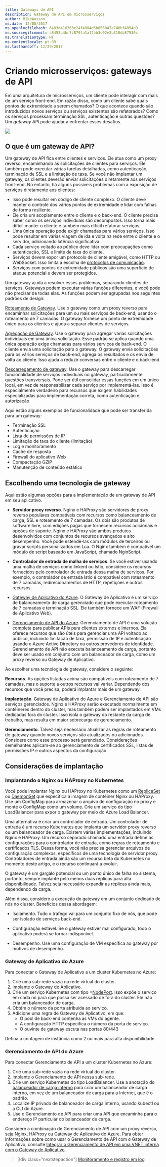 ```yaml
---
title: Gateways de API
description: Gateway de API em microsserviços
author: MikeWasson
ms.date: 12/08/2017
ms.openlocfilehash: 6483d416363e24f4084d6b856847a740bf4054d9
ms.sourcegitcommit: a8453c4bc7c870fa1a12bb3c02e3b310db87530c
ms.translationtype: HT
ms.contentlocale: pt-BR
ms.lasthandoff: 12/29/2017
---
```

# <a name="designing-microservices-api-gateways"></a>Criando microsserviços: gateways de API

Em uma arquitetura de microsserviços, um cliente pode interagir com mais de um serviço front-end. Em razão disso, como um cliente sabe quais pontos de extremidade a serem chamados? O que acontece quando são introduzidos novos serviços ou serviços existentes são refatorados? Como os serviços processam terminação SSL, autenticação e outras questões? Um *gateway API* pode ajudar a enfrentar esses desafios. 

![](./images/gateway.png)

## <a name="what-is-an-api-gateway"></a>O que é um gateway de API?

Um gateway de API fica entre clientes e serviços. Ele atua como um proxy reverso, encaminhando as solicitações de clientes para serviços. Ele também pode executar várias tarefas detalhadas, como autenticação, terminação de SSL e a limitação de taxa. Se você não implantar um gateway, os clientes deverão enviar solicitações diretamente aos serviços front-end. No entanto, há alguns possíveis problemas com a exposição de serviços diretamente aos clientes:

- Isso pode resultar em código de cliente complexo. O cliente deve manter o controle dos vários pontos de extremidade e lidar com falhas de forma resiliente. 
- Ele cria um acoplamento entre o cliente e o back-end. O cliente precisa saber como os serviços individuais são decompostos. Isso torna mais difícil manter o cliente e também mais difícil refatorar serviços.
- Uma única operação pode exigir chamadas para vários serviços. Isso pode resultar em várias viagem de ida e volta na rede entre o cliente e o servidor, adicionando latência significativa. 
- Cada serviço voltado ao público deve lidar com preocupações como autenticação, SSL e limite de taxa do cliente. 
- Serviços devem expor um protocolo de cliente amigável, como HTTP ou WebSocket. Isso limita a escolha de [protocolos de comunicação](./interservice-communication.md). 
- Serviços com pontos de extremidade públicos são uma superfície de ataque potencial e devem ser protegidos.

Um gateway ajuda a resolver esses problemas, separando clientes de serviços. Gateways podem executar várias funções diferentes, e você pode não precisar de todas elas. As funções podem ser agrupadas nos seguintes padrões de design:

[Roteamento de Gateway](../patterns/gateway-routing.md). Use o gateway como um proxy reverso para encaminhar solicitações para um ou mais serviços de back-end, usando o roteamento de 7 camadas. O gateway fornece um ponto de extremidade único para os clientes e ajuda a separar clientes de serviços. 

[Agregação de Gateway](../patterns/gateway-aggregation.md). Use o gateway para agregar várias solicitações individuais em uma única solicitação. Esse padrão se aplica quando uma única operação exige chamadas para vários serviços de back-end. O cliente envia uma solicitação para o gateway. O gateway envia solicitações para os vários serviços de back-end, agrega os resultados e os envia de volta ao cliente. Isso ajuda a reduzir conversas entre o cliente e o back-end. 

[Descarregamento de gateway](../patterns/gateway-offloading.md). Use o gateway para descarregar funcionalidade de serviços individuais no gateway, particularmente questões transversais. Pode ser útil consolidar essas funções em um único local, em vez de responsabilizar cada serviço por implementá-las. Isso é especialmente verdadeiro para recursos que exigem habilidades especializadas para implementação correta, como autenticação e autorização. 

Aqui estão alguns exemplos de funcionalidade que pode ser transferida para um gateway:

- Terminação SSL
- Autenticação
- Lista de permissões de IP
- Limitação de taxa do cliente (limitação)
- Log e monitoramento
- Cache de resposta
- Firewall do aplicativo Web
- Compactação GZIP
- Manutenção de conteúdo estático

## <a name="choosing-a-gateway-technology"></a>Escolhendo uma tecnologia de gateway

Aqui estão algumas opções para a implementação de um gateway de API em seu aplicativo.

- **Servidor proxy reverso**. Nginx e HAProxy são servidores de proxy reverso populares compatíveis com recursos como balanceamento de carga, SSL e roteamento de 7 camadas. Os dois são produtos de software livre, com edições pagas que fornecem recursos adicionais e opções de suporte. Nginx e HAProxy são ambos produtos desenvolvidos com conjuntos de recursos avançados e alto desempenho. Você pode estendê-las com módulos de terceiros ou gravar scripts personalizados em Lua. O Nginx também é compatível um módulo de script baseado em JavaScript, chamado NginScript.

- **Controlador de entrada de malha de serviços**. Se você estiver usando uma malha de serviços como linkerd ou Istio, considere os recursos fornecidos pelo controlador de entrada dessa malha de serviços. Por exemplo, o controlador de entrada Istio é compatível com roteamento de 7 camadas, redirecionamentos de HTTP, repetições e outros recursos. 

- [Gateway de Aplicativo do Azure](/azure/application-gateway/). O Gateway de Aplicativo é um serviço de balanceamento de carga gerenciado que pode executar roteamento de 7 camadas e terminação SSL. Ele também fornece um WAF (Firewall de Aplicativo Web).

- [Gerenciamento de API do Azure](/azure/api-management/). Gerenciamento de API é uma solução completa para publicar APIs para clientes externos e internos. Ela oferece recursos que são úteis para gerenciar uma API voltado ao público, incluindo limitação de taxa, permissão de IP e autenticação usando o Azure Active Directory ou outros provedores de identidade. Gerenciamento de API não executa balanceamento de carga, portanto deve ser usado em conjunto com um balanceador de carga, como um proxy reverso ou Gateway de Aplicativo.

Ao escolher uma tecnologia de gateway, considere o seguinte:

**Recursos**. As opções listadas acima são compatíveis com roteamento de 7 camadas, mas o suporte a outros recursos vai variar. Dependendo dos recursos que você precisa, poderá implantar mais de um gateway. 

**Implantação**. Gateway de Aplicativo do Azure e Gerenciamento de API são serviços gerenciados. Nginx e HAProxy serão executado normalmente em contêineres dentro do cluster, mas também podem ser implantados em VMs dedicadas fora do cluster. Isso isola o gateway do restante da carga de trabalho, mas resulta em maior sobrecarga de gerenciamento.

**Gerenciamento**. Talvez seja necessário atualizar as regras de roteamento de gateway quando novos serviços são atualizados ou adicionados. Considere como esse processo será gerenciado. Considerações semelhantes aplicam-se ao gerenciamento de certificados SSL, listas de permissões IP e outros aspectos da configuração.

## <a name="deployment-considerations"></a>Considerações de implantação

### <a name="deploying-nginx-or-haproxy-to-kubernetes"></a>Implantando o Nginx ou HAProxy no Kubernetes

Você pode implantar Nginx ou HAProxy no Kubernetes como um [ReplicaSet](https://kubernetes.io/docs/concepts/workloads/controllers/replicaset/) ou [DaemonSet](https://kubernetes.io/docs/concepts/workloads/controllers/daemonset/) que especifica a imagem de contêiner Nginx ou HAProxy. Use um ConfigMap para armazenar o arquivo de configuração no proxy e monte o ConfigMap como um volume. Crie um serviço do tipo LoadBalancer para expor o gateway por meio do Azure Load Balancer. 

<!-- - Configure a readiness probe that serves a static file from the gateway (rather than routing to another service). -->

Uma alternativa é criar um controlador de entrada. Um controlador de entrada é um recurso Kubernetes que implanta um servidor proxy reverso ou um balanceador de carga. Existem várias implementações, incluindo Nginx e HAProxy. Um recurso separado chamado uma entrada define as configurações para o controlador de entrada, como regras de roteamento e certificados TLS. Dessa forma, você não precisa gerenciar arquivos de configuração complexos, específicos de uma tecnologia de servidor proxy. Controladores de entrada ainda são um recurso beta do Kubernetes no momento deste artigo, e o recurso continuará a evoluir.

O gateway é um gargalo potencial ou um ponto único de falha no sistema, portanto, sempre implante pelo menos duas réplicas para alta disponibilidade. Talvez seja necessário expandir as réplicas ainda mais, dependendo da carga. 

Além disso, considere a execução do gateway em um conjunto dedicado de nós no cluster. Benefícios dessa abordagem:

- Isolamento. Todo o tráfego vai para um conjunto fixo de nós, que pode ser isolado de serviços back-end.

- Configuração estável. Se o gateway estiver mal configurado, todo o aplicativo poderá se tornar indisponível. 

- Desempenho. Use uma configuração de VM específica ao gateway por motivos de desempenho.

<!-- - Load balancing. You can configure the external load balancer so that requests always go to a gateway node. That can save a network hop, which would otherwise happen whenever a request lands on a node that isn't running a gateway pod. This consideration applies mainly to large clusters, where the gateway runs on a relatively small fraction of the total nodes. In Azure Container Service (ACS), this approach currently requires [ACS Engine](https://github.com/Azure/acs-engine)) which allows you to create multiple agent pools. Then you can deploy the gateway as a DaemonSet to the front-end pool. -->

### <a name="azure-application-gateway"></a>Gateway de Aplicativo do Azure

Para conectar o Gateway de Aplicativo a um cluster Kubernetes no Azure:

1. Crie uma sub-rede vazia na rede virtual do cluster.
2. Implante o Gateway de Aplicativo.
3. Crie um serviço Kubernetes com tipo =[NodePort](https://kubernetes.io/docs/concepts/services-networking/service/#type-nodeport). Isso expõe o serviço em cada nó para que possa ser acessado de fora do cluster. Ele não cria um balanceador de carga.
5. Obtém o número da porta atribuída ao serviço.
6. Adicione uma regra de Gateway de Aplicativo, em que:
    - O pool de back-end contenha as VMs do agente.
    - A configuração HTTP especifica o número da porta de serviço.
    - O ouvinte de gateway escuta nas portas 80/443
    
Defina a contagem de instância como 2 ou mais para alta disponibilidade.

### <a name="azure-api-management"></a>Gerenciamento de API do Azure 

Para conectar Gerenciamento de API a um cluster Kubernetes no Azure:

1. Crie uma sub-rede vazia na rede virtual do cluster.
2. Implante o Gerenciamento de API nessa sub-rede.
3. Crie um serviço Kubernetes do tipo LoadBalancer. Use a anotação do [balanceador de carga interno](https://kubernetes.io/docs/concepts/services-networking/service/#internal-load-balancer) para criar um balanceador de carga interno, em vez de um balanceador de carga para a Internet, que é o padrão.
4. Localize IP privado de balanceador de carga interno, usando kubectl ou a CLI do Azure.
5. Use o Gerenciamento de API para criar uma API que encaminha para o endereço IP particular do balanceador de carga.

Considere a combinação de Gerenciamento de API com um proxy reverso, seja Nginx, HAProxy ou Gateway de Aplicativo do Azure. Para obter informações sobre como usar o Gerenciamento de API com o Gateway de Aplicativo, consulte [Integrar o Gerenciamento de API em uma VNET interna com o Gateway de Aplicativo](/azure/api-management/api-management-howto-integrate-internal-vnet-appgateway).

> [!div class="nextstepaction"]
> [Monitoramento e registro em log](./logging-monitoring.md)
